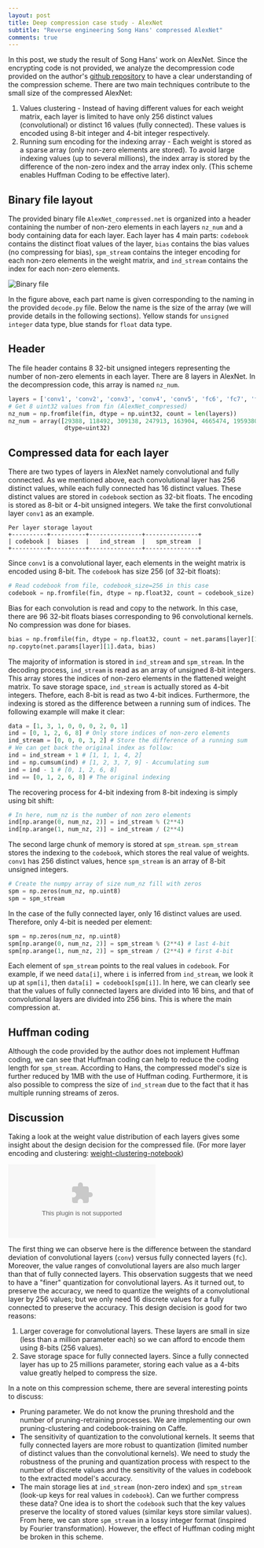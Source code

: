 ```yaml
---
layout: post
title: Deep compression case study - AlexNet
subtitle: "Reverse engineering Song Hans' compressed AlexNet"
comments: true
---
```


In this post, we study the result of Song Hans' work on AlexNet. Since the
encrypting code is not provided, we analyze the decompression code provided
on the author's
[github repository](https://github.com/songhan/Deep-Compression-AlexNet) to
have a clear understanding of the compression scheme. There are two main
techniques contribute to the small size of the compressed AlexNet:
1. Values clustering - Instead of having different values for each weight
matrix, each layer is limited to have only 256 distinct values (convolutional)
or distinct 16 values (fully connected). These values is encoded using 8-bit
integer and 4-bit integer respectively.
2. Running sum encoding for the indexing array - Each weight is stored as a
sparse array (only non-zero elements are stored). To avoid large indexing
values (up to several millions), the index array is stored by the difference of
the non-zero index and the array index only. (This scheme enables Huffman Coding
to be effective later).

## Binary file layout

The provided binary file `AlexNet_compressed.net` is organized into a header
containing the number of non-zero elements in each layers `nz_num` and a body
containing data for each layer. Each layer has 4 main parts: `codebook`
contains the distinct float values of the layer, `bias` contains the bias
values (no compressing for bias), `spm_stream` contains the integer encoding
for each non-zero elements in the weight matrix, and `ind_stream` contains the
index for each non-zero elements.

![Binary file]({{site.baseurl}}/img/han_compressed_structure.png)

In the figure above, each part name is given corresponding to the naming in
the provided `decode.py` file. Below the name is the size of the array (we will
provide details in the following sections). Yellow stands for `unsigned integer`
data type, blue stands for `float` data type.

## Header

The file header contains 8 32-bit unsigned integers representing the number of
non-zero elements in each layer. There are 8 layers in AlexNet. In the
decompression code, this array is named `nz_num`.

```python
layers = ['conv1', 'conv2', 'conv3', 'conv4', 'conv5', 'fc6', 'fc7', 'fc8']
# Get 8 uint32 values from fin (AlexNet_compressed)
nz_num = np.fromfile(fin, dtype = np.uint32, count = len(layers))
nz_num = array([29388, 118492, 309138, 247913, 163904, 4665474, 1959380, 1061645],
                dtype=uint32)
```

## Compressed data for each layer

There are two types of layers in AlexNet namely convolutional and fully
connected. As we mentioned above, each convolutional layer has 256 distinct
values, while each fully connected has 16 distinct values. These distinct values
are stored in `codebook` section as 32-bit floats. The encoding is stored as
8-bit or 4-bit unsigned integers. We take the first convolutional layer `conv1`
as an example.

```
Per layer storage layout
+----------+----------+---------------+---------------+
| codebook |  biases  |   ind_stream  |   spm_stream  |
+----------+----------+---------------+---------------+
```

Since `conv1` is a convolutional layer, each elements in the weight matrix is
encoded using 8-bit. The `codebook` has size 256 (of 32-bit floats):

```python
# Read codebook from file, codebook_size=256 in this case
codebook = np.fromfile(fin, dtype = np.float32, count = codebook_size)
```

Bias for each convolution is read and copy to the network. In this case, there
are 96 32-bit floats biases corresponding to 96 convolutional kernels. No
compression was done for biases.

```python
bias = np.fromfile(fin, dtype = np.float32, count = net.params[layer][1].data.size)
np.copyto(net.params[layer][1].data, bias)
```

The majority of information is stored in `ind_stream` and `spm_stream`. In the
decoding process, `ind_stream` is read as an array of unsigned 8-bit integers.
This array stores the indices of non-zero elements in the flattened weight
matrix. To save storage space, `ind_stream` is actually stored as 4-bit
integers. Thefore, each 8-bit is read as two 4-bit indices. Furthermore, the
indexing is stored as the difference between a running sum of indices. The
following example will make it clear:

```python
data = [1, 3, 1, 0, 0, 0, 2, 0, 1]
ind = [0, 1, 2, 6, 8] # Only store indices of non-zero elements
ind_stream = [0, 0, 0, 3, 2] # Store the difference of a running sum
# We can get back the original index as follow:
ind = ind_stream + 1 # [1, 1, 1, 4, 2]
ind = np.cumsum(ind) # [1, 2, 3, 7, 9] - Accumulating sum
ind = ind - 1 # [0, 1, 2, 6, 8]
ind == [0, 1, 2, 6, 8] # The original indexing  
```

The recovering process for 4-bit indexing from 8-bit indexing is simply using
bit shift:

```python
# In here, num_nz is the number of non zero elements
ind[np.arange(0, num_nz, 2)] = ind_stream % (2**4)
ind[np.arange(1, num_nz, 2)] = ind_stream / (2**4)
```

The second large chunk of memory is stored at `spm_stream`. `spm_stream` stores
the indexing to the `codebook`, which stores the real value of weights. `conv1`
has 256 distinct values, hence `spm_stream` is an array of 8-bit unsigned
integers.

```python
# Create the numpy array of size num_nz fill with zeros
spm = np.zeros(num_nz, np.uint8)
spm = spm_stream
```

In the case of the fully connected layer, only 16 distinct values are used.
Therefore, only 4-bit is needed per element:

```python
spm = np.zeros(num_nz, np.uint8)
spm[np.arange(0, num_nz, 2)] = spm_stream % (2**4) # last 4-bit
spm[np.arange(1, num_nz, 2)] = spm_stream / (2**4) # first 4-bit
```

Each element of `spm_stream` points to the real values in `codebook`. For
example, if we need `data[i]`, where `i` is inferred from `ind_stream`, we
look it up at `spm[i]`, then `data[i] = codebook[spm[i]]`. In here, we can
clearly see that the values of fully connected layers are divided into 16 bins,
and that of convolutional layers are divided into 256 bins. This is where the
main compression at.

## Huffman coding

Although the code provided by the author does not implement Huffman coding, we
can see that Huffman coding can help to reduce the coding length for
`spm_stream`. According to Hans, the compressed model's size is
further reduced by 1MB with the use of Huffman coding. Furthermore, it is also
possible to compress the size of `ind_stream` due to the fact that it has
multiple running streams of zeros.

## Discussion

Taking a look at the weight value distribution of each layers gives some insight
about the design decision for the compressed file. (For more layer encoding and
clustering: [weight-clustering-notebook](https://github.com/net-titech/CREST-Deep-M/blob/master/notebooks/weight-clustering.ipynb))

![Violin]({{site.baseurl}}/img/alexnet-weights-violin-plot.bin)

The first thing we can observe here is the difference between the standard 
deviation of convolutional layers (`conv`) versus fully connected layers (`fc`).
Moreover, the value ranges of convolutional layers are also much larger than
that of fully connected layers. This observation suggests that we need to have
a "finer" quantization for convolutional layers. As it turned out, to preserve
the accuracy, we need to quantize the weights of a convolutional layer by 256 values; 
but we only need 16 discrete values for a fully connected to preserve the accuracy.
This design decision is good for two reasons:
1. Larger coverage for convolutional layers. These layers are small in size (less than
a million parameter each) so we can afford to encode them using 8-bits (256 values).
2. Save storage space for fully connected layers. Since a fully connected layer has 
up to 25 millions parameter, storing each value as a 4-bits value greatly helped 
to compress the size.

In a note on this compression scheme, there are several interesting points to discuss:

- Pruning parameter. We do not know the pruning threshold and the number of
pruning-retraining processes. We are implementing our own pruning-clustering
and codebook-training on Caffe.
- The sensitivity of quantization to the convolutional kernels. It seems that
fully connected layers are more robust to quantization (limited number of
distinct values than the convolutional kernels). We need to study the robustness
of the pruning and quantization process with respect to the number of discrete values
and the sensitivity of the values in codebook to the extracted model's accuracy.
- The main storage lies at `ind_stream` (non-zero index) and `spm_stream`
(look-up keys for real values in `codebook`). Can we further compress these
data? One idea is to short the `codebook` such that the key values preserve
the locality of stored values (similar keys store similar values). From here,
we can store `spm_stream` in a lossy integer format (inspired by Fourier
transformation). However, the effect of Huffman coding might be broken in this
scheme.
